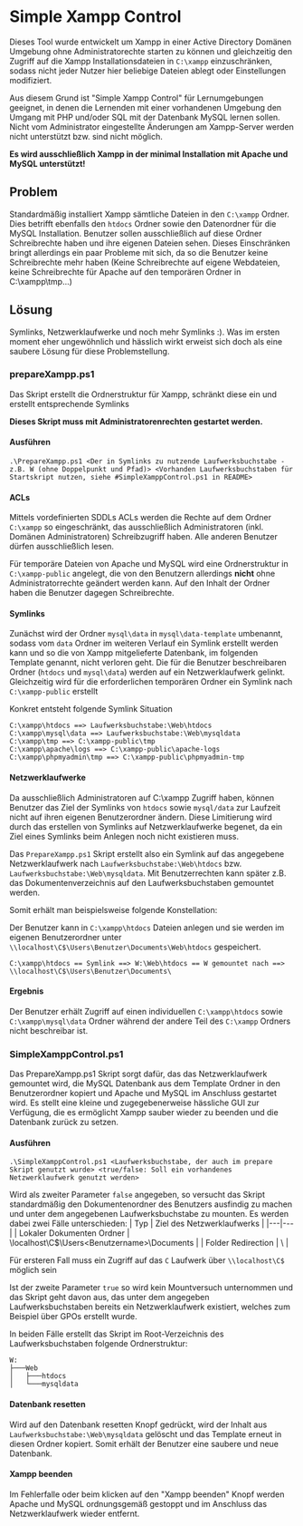 # Simple Xampp Control
Dieses Tool wurde entwickelt um Xampp in einer Active Directory Domänen Umgebung ohne Administratorechte starten zu können und gleichzeitig den Zugriff auf die Xampp Installationsdateien in `C:\xampp` einzuschränken, sodass nicht jeder Nutzer hier beliebige Dateien ablegt oder Einstellungen modifiziert.

Aus diesem Grund ist "Simple Xampp Control" für Lernumgebungen geeignet, in denen die Lernenden mit einer vorhandenen Umgebung den Umgang mit PHP und/oder SQL mit der Datenbank MySQL lernen sollen.
Nicht vom Administrator eingestellte Änderungen am Xampp-Server werden nicht unterstützt bzw. sind nicht möglich.

**Es wird ausschließlich Xampp in der minimal Installation mit Apache und MySQL unterstützt!**

## Problem
Standardmäßig installiert Xampp sämtliche Dateien in den `C:\xampp` Ordner.
Dies betrifft ebenfalls den `htdocs` Ordner sowie den Datenordner für die MySQL Installation.
Benutzer sollen ausschließlich auf diese Ordner Schreibrechte haben und ihre eigenen Dateien sehen.
Dieses Einschränken bringt allerdings ein paar Probleme mit sich, da so die Benutzer keine Schreibrechte mehr haben (Keine Schreibrechte auf eigene Webdateien, keine Schreibrechte für Apache auf den temporären Ordner in C:\xampp\tmp...)

## Lösung
Symlinks, Netzwerklaufwerke und noch mehr Symlinks :).
Was im ersten moment eher ungewöhnlich und hässlich wirkt erweist sich doch als eine saubere Lösung für diese Problemstellung.

### prepareXampp.ps1
Das Skript erstellt die Ordnerstruktur für Xampp, schränkt diese ein und erstellt entsprechende Symlinks

**Dieses Skript muss mit Administratorenrechten gestartet werden.**

#### Ausführen
`.\PrepareXampp.ps1 <Der in Symlinks zu nutzende Laufwerksbuchstabe - z.B. W (ohne Doppelpunkt und Pfad)> <Vorhanden Laufwerksbuchstaben für Startskript nutzen, siehe #SimpleXamppControl.ps1 in README>`

#### ACLs
Mittels vordefinierten SDDLs ACLs werden die Rechte auf dem Ordner `C:\xampp` so eingeschränkt, das ausschließlich Administratoren (inkl. Domänen Administratoren) Schreibzugriff haben.
Alle anderen Benutzer dürfen ausschließlich lesen.

Für temporäre Dateien von Apache und MySQL wird eine Ordnerstruktur in `C:\xampp-public` angelegt, die von den Benutzern allerdings **nicht** ohne Administratorrechte geändert werden kann.
Auf den Inhalt der Ordner haben die Benutzer dagegen Schreibrechte.

#### Symlinks
Zunächst wird der Ordner `mysql\data` in `mysql\data-template` umbenannt, sodass vom `data` Ordner im weiteren Verlauf ein Symlink erstellt werden kann und so die von Xampp mitgelieferte Datenbank, im folgenden Template genannt, nicht verloren geht.
Die für die Benutzer beschreibaren Ordner (`htdocs` und `mysql\data`) werden auf ein Netzwerklaufwerk gelinkt.
Gleichzeitig wird für die erforderlichen temporären Ordner ein Symlink nach `C:\xampp-public` erstellt

Konkret entsteht folgende Symlink Situation
```
C:\xampp\htdocs ==> Laufwerksbuchstabe:\Web\htdocs
C:\xampp\mysql\data ==> Laufwerksbuchstabe:\Web\mysqldata
C:\xampp\tmp ==> C:\xampp-public\tmp
C:\xampp\apache\logs ==> C:\xampp-public\apache-logs
C:\xampp\phpmyadmin\tmp ==> C:\xampp-public\phpmyadmin-tmp
```

#### Netzwerklaufwerke
Da ausschließlich Administratoren auf C:\xampp Zugriff haben, können Benutzer das Ziel der Symlinks von `htdocs` sowie `mysql/data` zur Laufzeit nicht auf ihren eigenen Benutzerordner ändern.
Diese Limitierung wird durch das erstellen von Symlinks auf Netzwerklaufwerke begenet, da ein Ziel eines Symlinks beim Anlegen noch nicht existieren muss.

Das `PrepareXampp.ps1` Skript erstellt also ein Symlink auf das angegebene Netzwerklaufwerk nach `Laufwerksbuchstabe:\Web\htdocs` bzw. `Laufwerksbuchstabe:\Web\mysqldata`.
Mit Benutzerrechten kann später z.B. das Dokumentenverzeichnis auf den Laufwerksbuchstaben gemountet werden.

Somit erhält man beispielsweise folgende Konstellation:

Der Benutzer kann in `C:\xampp\htdocs` Dateien anlegen und sie werden im eigenen Benutzerordner unter `\\localhost\C$\Users\Benutzer\Documents\Web\htdocs` gespeichert.
```
C:\xampp\htdocs == Symlink ==> W:\Web\htdocs == W gemountet nach ==> \\localhost\C$\Users\Benutzer\Documents\
```

#### Ergebnis
Der Benutzer erhält Zugriff auf einen individuellen `C:\xampp\htdocs` sowie `C:\xampp\mysql\data` Ordner während der andere Teil des `C:\xampp` Ordners nicht beschreibar ist.

### SimpleXamppControl.ps1
Das PrepareXampp.ps1 Skript sorgt dafür, das das Netzwerklaufwerk gemountet wird, die MySQL Datenbank aus dem Template Ordner in den Benutzerordner kopiert und Apache und MySQL im Anschluss gestartet wird.
Es stellt eine kleine und zugegebenerweise hässliche GUI zur Verfügung, die es ermöglicht Xampp sauber wieder zu beenden und die Datenbank zurück zu setzen.

#### Ausführen
`.\SimpleXamppControl.ps1 <Laufwerksbuchstabe, der auch im prepare Skript genutzt wurde> <true/false: Soll ein vorhandenes Netzwerklaufwerk genutzt werden>`

Wird als zweiter Parameter `false` angegeben, so versucht das Skript standardmäßig den Dokumentenordner des Benutzers ausfindig zu machen und unter dem angegebenen Laufwerksbuchstabe zu mounten. Es werden dabei zwei Fälle unterschieden:
| Typ  | Ziel des Netzwerklaufwerks  |
|---|---|
| Lokaler Dokumenten Ordner | \\localhost\C$\Users\<Benutzername>\Documents  |
| Folder Redirection | \\<Pfad zum umgeleiteten Documents Ordner>  |

Für ersteren Fall muss ein Zugriff auf das `C` Laufwerk über `\\localhost\C$` möglich sein

Ist der zweite Parameter `true` so wird kein Mountversuch unternommen und das Skript geht davon aus, das unter dem angegeben Laufwerksbuchstaben bereits ein Netzwerklaufwerk existiert, welches zum Beispiel über GPOs erstellt wurde.

In beiden Fälle erstellt das Skript im Root-Verzeichnis des Laufwerksbuchstaben folgende Ordnerstruktur:
```
W:
├───Web
│   ├───htdocs
│   └───mysqldata
```

#### Datenbank resetten
Wird auf den Datenbank resetten Knopf gedrückt, wird der Inhalt aus `Laufwerksbuchstabe:\Web\mysqldata` gelöscht und das Template erneut in diesen Ordner kopiert.
Somit erhält der Benutzer eine saubere und neue Datenbank.

#### Xampp beenden
Im Fehlerfalle oder beim klicken auf den "Xampp beenden" Knopf werden Apache und MySQL ordnungsgemäß gestoppt und im Anschluss das Netzwerklaufwerk wieder entfernt.

